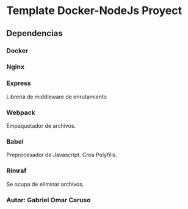 # Template Docker-NodeJs Proyect

## Dependencias

### Docker

### Nginx

### Express

Librería de middleware de enrutamiento

### Webpack

Empaquetador de archivos.

### Babel

Preprocesador de Javascript. Crea Polyfills.

### Rimraf

Se ocupa de eliminar archivos.

### Autor: Gabriel Omar Caruso
